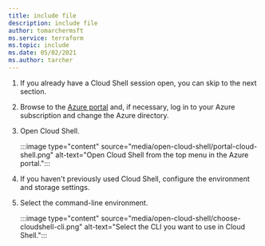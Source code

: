 ```yaml
---
title: include file
description: include file
author: tomarchermsft
ms.service: terraform
ms.topic: include
ms.date: 05/02/2021
ms.author: tarcher
---
```


1. If you already have a Cloud Shell session open, you can skip to the next section.

1. Browse to the [Azure portal](https://portal.azure.com) and, if necessary, log in to your Azure subscription and change the Azure directory.

1. Open Cloud Shell.

    :::image type="content" source="media/open-cloud-shell/portal-cloud-shell.png" alt-text="Open Cloud Shell from the top menu in the Azure portal.":::

1. If you haven't previously used Cloud Shell, configure the environment and storage settings.

1. Select the command-line environment.

    :::image type="content" source="media/open-cloud-shell/choose-cloudshell-cli.png" alt-text="Select the CLI you want to use in Cloud Shell.":::
